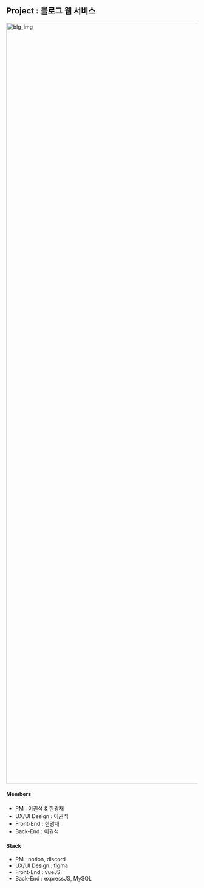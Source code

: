 ## Project : 블로그 웹 서비스

<img width="2000" alt="blg_img" src="https://user-images.githubusercontent.com/53293867/161197827-bacea2ff-ab54-453d-95f5-39d049c68408.png">


#### Members
- PM : 이권석 & 한광재
- UX/UI Design : 이권석
- Front-End : 한광재
- Back-End : 이권석

#### Stack
- PM : notion, discord
- UX/UI Design : figma
- Front-End : vueJS
- Back-End : expressJS, MySQL
